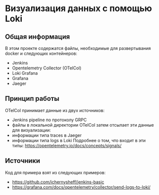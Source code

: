 # Визуализация данных с помощью Loki
## Общая информация
В этом проекте содержатся файлы, необходимые для развертывания docker и следующих контейнеров:
* Jenkins
* Opentelemetry Collector (OTelCol)
* Loki Grafana
* Grafana
* Jaeger
## Принцип работы
OTelCol принимает данные из двух источников: 
* Jenkins pipeline по протоколу GRPC 
* файлы в локальной директории
OTelCol затем отсылает эти данные для визуализации:
* информации типа traces в Jaeger
* информации типа logs в Loki
Подробнее о том, что входит в эти типы: https://opentelemetry.io/docs/concepts/signals/
## Источники
Код для примера взят из следующих примеров:
* https://github.com/ichernysheff/jenkins-basic
* https://grafana.com/docs/opentelemetry/collector/send-logs-to-loki/
